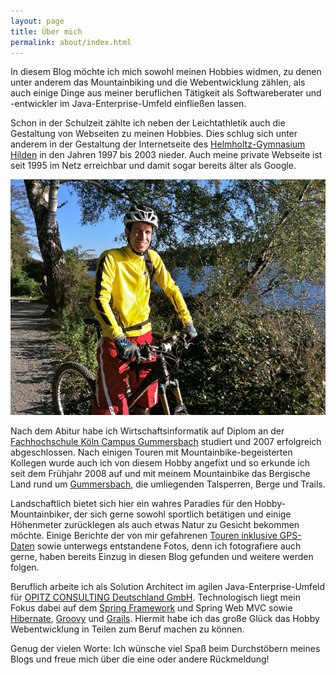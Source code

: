```yaml
---
layout: page
title: Über mich
permalink: about/index.html
---
```


In diesem Blog möchte ich mich sowohl meinen Hobbies widmen, zu denen unter anderem das Mountainbiking und die Webentwicklung zählen, als auch einige Dinge aus meiner beruflichen Tätigkeit als Softwareberater und -entwickler im Java-Enterprise-Umfeld einfließen lassen.

Schon in der Schulzeit zählte ich neben der Leichtathletik auch die Gestaltung von Webseiten zu meinen Hobbies. Dies schlug sich unter anderem in der Gestaltung der Internetseite des [Helmholtz-Gymnasium Hilden](http://www.hilden.de/hgh) in den Jahren 1997 bis 2003 nieder. Auch meine private Webseite ist seit 1995 im Netz erreichbar und damit sogar bereits älter als Google.

![Stefan](/images/about.jpg)

Nach dem Abitur habe ich Wirtschaftsinformatik auf Diplom an der [Fachhochschule Köln Campus Gummersbach](http://www.gm.fh-koeln.de/) studiert und 2007 erfolgreich abgeschlossen. Nach einigen Touren mit Mountainbike-begeisterten Kollegen wurde auch ich von diesem Hobby angefixt und so erkunde ich seit dem Frühjahr 2008 auf und mit meinem Mountainbike das Bergische Land rund um [Gummersbach](http://www.gummersbach.de), die umliegenden Talsperren, Berge und Trails. 

Landschaftlich bietet sich hier ein wahres Paradies für den Hobby-Mountainbiker, der sich gerne sowohl sportlich betätigen und einige Höhenmeter zurücklegen als auch etwas Natur zu Gesicht bekommen möchte. Einige Berichte der von mir gefahrenen [Touren inklusive GPS-Daten](http://www.bikemap.net/user/caseaplace) sowie unterwegs entstandene Fotos, denn ich fotografiere auch gerne, haben bereits Einzug in diesen Blog gefunden und weitere werden folgen.

Beruflich arbeite ich als Solution Architect im agilen Java-Enterprise-Umfeld für [OPITZ CONSULTING Deutschland GmbH](http://www.opitz-consulting.com). Technologisch liegt mein Fokus dabei auf dem [Spring Framework](http://www.springsource.org/about) und Spring Web MVC sowie [Hibernate](https://www.hibernate.org), [Groovy](http://groovy.codehaus.org) und [Grails](http://www.grails.org). Hiermit habe ich das große Glück das Hobby Webentwicklung in Teilen zum Beruf machen zu können.

Genug der vielen Worte: Ich wünsche viel Spaß beim Durchstöbern meines Blogs und freue mich über die eine oder andere Rückmeldung!
